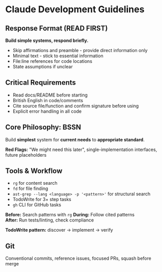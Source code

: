 # Claude Development Guidelines

## Response Format (READ FIRST)

**Build simple systems, respond briefly.**

- Skip affirmations and preamble - provide direct information only
- Minimal text - stick to essential information  
- File:line references for code locations
- State assumptions if unclear

## Critical Requirements

- Read docs/README before starting
- British English in code/comments
- Cite source file/function and confirm signature before using
- Explicit error handling in all code

## Core Philosophy: BSSN

Build **simplest** system for **current needs** to **appropriate standard**.

**Red Flags:** "We might need this later", single-implementation interfaces, future placeholders

## Tools & Workflow

- `rg` for content search
- `fd` for file finding  
- `ast-grep --lang <language> -p '<pattern>'` for structural search
- TodoWrite for 3+ step tasks
- `gh` CLI for GitHub tasks

**Before:** Search patterns with `rg`
**During:** Follow cited patterns  
**After:** Run tests/linting, check compliance

**TodoWrite pattern:** discover → implement → verify

## Git

Conventional commits, reference issues, focused PRs, squash before merge
